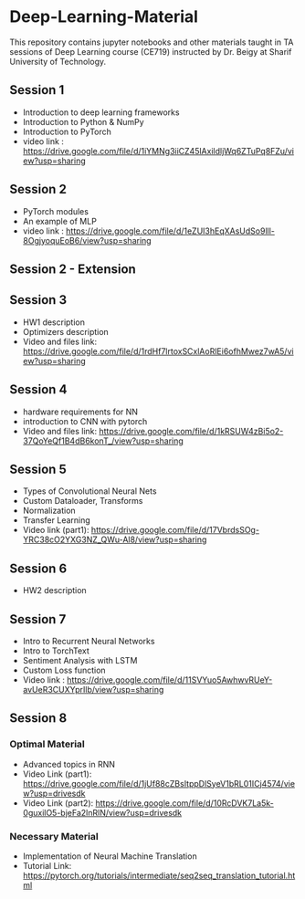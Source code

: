 # Deep-Learning-Material
This repository contains jupyter notebooks and other materials taught in TA sessions of Deep Learning course (CE719) instructed by Dr. Beigy at Sharif University of Technology.

## Session 1

- Introduction to deep learning frameworks
- Introduction to Python & NumPy
- Introduction to PyTorch
- video link : https://drive.google.com/file/d/1iYMNg3iiCZ45lAxildljWq6ZTuPq8FZu/view?usp=sharing

## Session 2

- PyTorch modules
- An example of MLP
- video link : https://drive.google.com/file/d/1eZUI3hEqXAsUdSo9lll-8OgjyoquEoB6/view?usp=sharing

## Session 2 - Extension

## Session 3

- HW1 description
- Optimizers description
- Video and files link: https://drive.google.com/file/d/1rdHf7lrtoxSCxlAoRlEi6ofhMwez7wA5/view?usp=sharing

## Session 4
- hardware requirements for NN
- introduction to CNN with pytorch
- Video and files link: https://drive.google.com/file/d/1kRSUW4zBi5o2-37QoYeQf1B4dB6konT_/view?usp=sharing

## Session 5
- Types of Convolutional Neural Nets
- Custom Dataloader, Transforms
- Normalization
- Transfer Learning
- Video link (part1): https://drive.google.com/file/d/17VbrdsSOg-YRC38cO2YXG3NZ_QWu-Al8/view?usp=sharing

## Session 6
- HW2 description


## Session 7
- Intro to Recurrent Neural Networks
- Intro to TorchText
- Sentiment Analysis with LSTM
- Custom Loss function
- Video link : https://drive.google.com/file/d/11SVYuo5AwhwvRUeY-avUeR3CUXYprIlb/view?usp=sharing

## Session 8 
### Optimal Material
- Advanced topics in RNN
- Video Link (part1): https://drive.google.com/file/d/1jUf88cZBsItppDlSyeV1bRL01ICj4574/view?usp=drivesdk
- Video Link (part2): https://drive.google.com/file/d/10RcDVK7La5k-0guxilO5-bjeFa2lnRlN/view?usp=drivesdk
### Necessary Material
- Implementation of Neural Machine Translation
- Tutorial Link: https://pytorch.org/tutorials/intermediate/seq2seq_translation_tutorial.html
